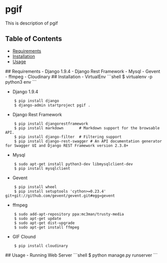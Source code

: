 # pgif

This is description of pgif


## Table of Contents  
- [Requirements](#Requirements)  
- [Installation](#Installation)  
- [Usage](#Usage)  


<a name="Requirements"/>
## Requirements
- Django 1.9.4
- Django Rest Framework
- Mysql
- Gevent
- ffmpeg
- Cloudinary

<a name="Installation"/>
## Installation
- VirtualEnv
```shell
    $ virtualenv -p python3 env
```

- Django 1.9.4
```shell
    $ pip install django
    $ django-admin startproject pgif .
```

- Django Rest Framework
```shell
    $ pip install djangorestframework
    $ pip install markdown       # Markdown support for the browsable API.
    $ pip install django-filter  # Filtering support
    $ pip install django-rest-swagger # An API documentation generator for Swagger UI and Django REST Framework version 2.3.8+
```

- Mysql
```shell
    $ sudo apt-get install python3-dev libmysqlclient-dev
    $ pip install mysqlclient
```

- Gevent
```shell
    $ pip install wheel
    $ pip install setuptools 'cython>=0.23.4' git+git://github.com/gevent/gevent.git#egg=gevent
```

- ffmpeg
```shell
    $ sudo add-apt-repository ppa:mc3man/trusty-media
    $ sudo apt-get update
    $ sudo apt-get dist-upgrade
    $ sudo apt-get install ffmpeg
```

- GIF Clound
```shell
    $ pip install cloudinary
```


<a name="Usage"/>
## Usage
- Running Web Server
```shell
    $ python manage.py runserver
```
